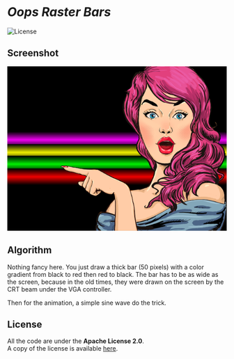 # *Oops Raster Bars*

![License](https://img.shields.io/badge/license-Apache--2.0-blue.svg?style=flat-square)

## **Screenshot**

![screenshot](../../images/screenshot/ts-raster.screenshot.png)


## **Algorithm**

Nothing fancy here. You just draw a thick bar (50 pixels) with a color gradient from black to red 
then red to black. The bar has to be as wide as the screen, because in the old times, they were 
drawn on the screen by the CRT beam under the VGA controller.

Then for the animation, a simple sine wave do the trick.


## **License**

All the code are under the **Apache License 2.0**.  
A copy of the license is available [here](https://choosealicense.com/licenses/apache-2.0/).
